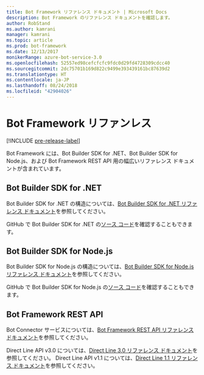 ```yaml
---
title: Bot Framework リファレンス ドキュメント | Microsoft Docs
description: Bot Framework のリファレンス ドキュメントを確認します。
author: RobStand
ms.author: kamrani
manager: kamrani
ms.topic: article
ms.prod: bot-framework
ms.date: 12/13/2017
monikerRange: azure-bot-service-3.0
ms.openlocfilehash: 52557ed98cefcfcfc9fdc0d29fd4728309cdcc40
ms.sourcegitcommit: 2dc75701b169d822c9499e393439161bc87639d2
ms.translationtype: HT
ms.contentlocale: ja-JP
ms.lasthandoff: 08/24/2018
ms.locfileid: "42904026"
---
```

# <a name="bot-framework-reference"></a>Bot Framework リファンレス

[!INCLUDE [pre-release-label](./includes/pre-release-label-v3.md)]

Bot Framework には、Bot Builder SDK for .NET、Bot Builder SDK for Node.js、および Bot Framework REST API 用の幅広いリファレンス ドキュメントが含まれています。

## <a name="bot-builder-sdk-for-net"></a>Bot Builder SDK for .NET
Bot Builder SDK for .NET の構造については、[Bot Builder SDK for .NET リファレンス ドキュメント](/dotnet/api/)を参照してください。

GitHub で Bot Builder SDK for .NET の[ソース コード](https://github.com/Microsoft/BotBuilder/tree/master/CSharp)を確認することもできます。 

## <a name="bot-builder-sdk-for-nodejs"></a>Bot Builder SDK for Node.js
Bot Builder SDK for Node.js の構造については、[Bot Builder SDK for Node.js リファレンス ドキュメント](https://docs.botframework.com/en-us/node/builder/calling-reference/modules/_botbuilder_d_.html)を参照してください。

GitHub で Bot Builder SDK for Node.js の[ソース コード](https://github.com/Microsoft/BotBuilder/tree/master/Node)を確認することもできます。

## <a name="bot-framework-rest-apis"></a>Bot Framework REST API
Bot Connector サービスについては、[Bot Framework REST API リファレンス ドキュメント](~/rest-api/bot-framework-rest-connector-api-reference.md)を参照してください。 

Direct Line API v3.0 については、[Direct Line 3.0 リファレンス ドキュメント](~/rest-api/bot-framework-rest-direct-line-3-0-api-reference.md)を参照してください。 Direct Line API v1.1 については、[Direct Line 1.1 リファレンス ドキュメント](~/rest-api/bot-framework-rest-direct-line-1-1-api-reference.md)を参照してください。



